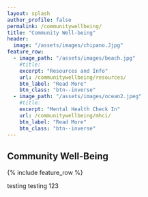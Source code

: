 ```yaml
---
layout: splash
author_profile: false
permalink: /communitywellbeing/
title: "Community Well-being"
header:
  image: "/assets/images/chipano.Jjpg"
feature_row:
  - image_path: "/assets/images/beach.jpg"
    #title: 
    excerpt: "Resources and Info"
    url: /communitywellbeing/resources/
    btn_label: "Read More"
    btn_class: "btn--inverse"
  - image_path: "/assets/images/ocean2.jpeg"
    #title: 
    excerpt: "Mental Health Check In"
    url: /communitywellbeing/mhci/
    btn_label: "Read More"
    btn_class: "btn--inverse"   
---
```


## Community Well-Being

{% include feature_row %}

testing testing 123
